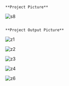                                                                                       **Project Picture**



![s8](https://github.com/user-attachments/assets/6ae344f0-8558-4421-a4d1-6815f5bfe170)




                                                                          **Project Output Picture**


![z1](https://github.com/user-attachments/assets/2892168f-e7d3-4717-9121-ac18a8524d76)



![z2](https://github.com/user-attachments/assets/f1af706b-3ddd-4010-ab32-07288264edc6)



![z3](https://github.com/user-attachments/assets/4610de45-cab8-4da2-90c0-e30f70b65ea6)



![z4](https://github.com/user-attachments/assets/3a092609-e148-49aa-8908-a812e35693f1)



![z6](https://github.com/user-attachments/assets/308537ac-59a1-4ad9-b81a-80bbf2232fe1)
